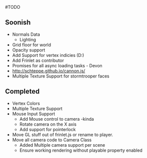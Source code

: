 #TODO

## Soonish
- Normals Data
	- Lighting 
- Grid floor for world
- Opacity support
- Add Support for vertex indicies (D:)
- Add Frinlet as contributor
- Promises for all async loading tasks - Devon
- http://schteppe.github.io/cannon.js/
- Multiple Texture Support for stormtrooper faces

## Completed
- Vertex Colors
- Multiple Texture Support
- Mouse Input Support
	- Add Mouse control to camera -kinda
	- Rotate camera on the X axis
	- Add support for pointerlock
- Move GL stuff out of frinlet.js or rename to player.
- Move all camera code to Camera Class
	- Added Multiple camera support per scene
	- Ensure working rendering without playable property enabled